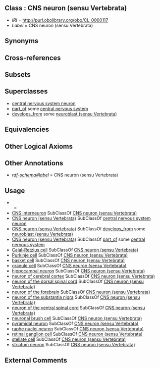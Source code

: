 
## Class : CNS neuron (sensu Vertebrata)

 * *IRI* = http://purl.obolibrary.org/obo/CL_0000117
 * *Label* = CNS neuron (sensu Vertebrata)

## Synonyms


## Cross-references


## Subsets


## Superclasses

 * [central nervous system neuron](../../CL/29/CL_2000029.md)
 * [part_of](../../BFO/50/BFO_0000050.md) some [central nervous system](../../UBERON/17/UBERON_0001017.md)
 * [develops_from](../../RO/02/RO_0002202.md) some [neuroblast (sensu Vertebrata)](../../CL/37/CL_0000337.md)

## Equivalencies


## Other Logical Axioms


## Other Annotations

 * *[rdf-schema#label](../../el/rdf-schema#label.md)* = CNS neuron (sensu Vertebrata)

## Usage

 * -
 * [CNS interneuron](../../CL/02/CL_0000402.md) SubClassOf [CNS neuron (sensu Vertebrata)](../../CL/17/CL_0000117.md)
 * [CNS neuron (sensu Vertebrata)](../../CL/17/CL_0000117.md) SubClassOf [central nervous system neuron](../../CL/29/CL_2000029.md)
 * [CNS neuron (sensu Vertebrata)](../../CL/17/CL_0000117.md) SubClassOf [develops_from](../../RO/02/RO_0002202.md) some [neuroblast (sensu Vertebrata)](../../CL/37/CL_0000337.md)
 * [CNS neuron (sensu Vertebrata)](../../CL/17/CL_0000117.md) SubClassOf [part_of](../../BFO/50/BFO_0000050.md) some [central nervous system](../../UBERON/17/UBERON_0001017.md)
 * [Cajal-Retzius cell](../../CL/95/CL_0000695.md) SubClassOf [CNS neuron (sensu Vertebrata)](../../CL/17/CL_0000117.md)
 * [Purkinje cell](../../CL/21/CL_0000121.md) SubClassOf [CNS neuron (sensu Vertebrata)](../../CL/17/CL_0000117.md)
 * [basket cell](../../CL/18/CL_0000118.md) SubClassOf [CNS neuron (sensu Vertebrata)](../../CL/17/CL_0000117.md)
 * [granule cell](../../CL/20/CL_0000120.md) SubClassOf [CNS neuron (sensu Vertebrata)](../../CL/17/CL_0000117.md)
 * [hippocampal neuron](../../CL/08/CL_0002608.md) SubClassOf [CNS neuron (sensu Vertebrata)](../../CL/17/CL_0000117.md)
 * [neuron of cerebral cortex](../../CL/09/CL_0002609.md) SubClassOf [CNS neuron (sensu Vertebrata)](../../CL/17/CL_0000117.md)
 * [neuron of the dorsal spinal cord](../../CL/11/CL_0002611.md) SubClassOf [CNS neuron (sensu Vertebrata)](../../CL/17/CL_0000117.md)
 * [neuron of the forebrain](../../CL/01/CL_0012001.md) SubClassOf [CNS neuron (sensu Vertebrata)](../../CL/17/CL_0000117.md)
 * [neuron of the substantia nigra](../../CL/14/CL_0002614.md) SubClassOf [CNS neuron (sensu Vertebrata)](../../CL/17/CL_0000117.md)
 * [neuron of the ventral spinal cord](../../CL/12/CL_0002612.md) SubClassOf [CNS neuron (sensu Vertebrata)](../../CL/17/CL_0000117.md)
 * [neuronal brush cell](../../CL/55/CL_0000555.md) SubClassOf [CNS neuron (sensu Vertebrata)](../../CL/17/CL_0000117.md)
 * [pyramidal neuron](../../CL/98/CL_0000598.md) SubClassOf [CNS neuron (sensu Vertebrata)](../../CL/17/CL_0000117.md)
 * [raphe nuclei neuron](../../CL/10/CL_0002610.md) SubClassOf [CNS neuron (sensu Vertebrata)](../../CL/17/CL_0000117.md)
 * [retinal ganglion cell](../../CL/40/CL_0000740.md) SubClassOf [CNS neuron (sensu Vertebrata)](../../CL/17/CL_0000117.md)
 * [stellate cell](../../CL/22/CL_0000122.md) SubClassOf [CNS neuron (sensu Vertebrata)](../../CL/17/CL_0000117.md)
 * [striatum neuron](../../CL/13/CL_0002613.md) SubClassOf [CNS neuron (sensu Vertebrata)](../../CL/17/CL_0000117.md)

## External Comments

